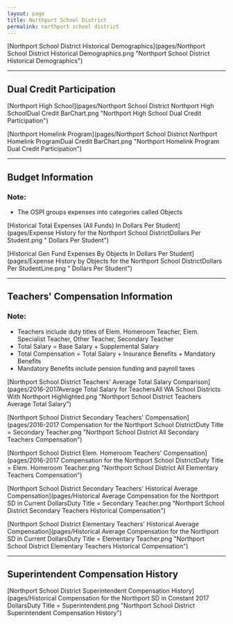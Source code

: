 ```yaml
---
layout: page
title: Northport School District
permalink: northport school district
---
```



[Northport School District Historical Demographics](pages/Northport School District Historical Demographics.png "Northport School District Historical Demographics")

___

## Dual Credit Participation

[Northport High School](pages/Northport School District Northport High SchoolDual Credit BarChart.png "Northport High School Dual Credit Participation")

[Northport Homelink Program](pages/Northport School District Northport Homelink ProgramDual Credit BarChart.png "Northport Homelink Program Dual Credit Participation")


___

## Budget Information
### Note:
- The OSPI groups expenses into categories called Objects

[Historical Total Expenses (All Funds) In Dollars Per Student](pages/Expense History for the Northport School DistrictDollars Per Student.png " Dollars Per Student")

[Historical Gen Fund Expenses By Objects In Dollars Per Student](pages/Expense History by Objects for the Northport School DistrictDollars Per StudentLine.png " Dollars Per Student")


___

## Teachers' Compensation Information
### Note:
- Teachers include duty titles of Elem. Homeroom Teacher, Elem. Specialist Teacher, Other Teacher, Secondary Teacher
- Total Salary = Base Salary + Supplemental Salary
- Total Compensation = Total Salary + Insurance Benefits + Mandatory Benefits
- Mandatory Benefits include pension funding and payroll taxes

[Northport School District Teachers' Average Total Salary Comparison](pages/2016-2017Average Total Salary for TeachersAll WA School Districts With Northport Highlighted.png "Northport School District Teachers Average Total Salary")

[Northport School District Secondary Teachers' Compensation](pages/2016-2017 Compensation for the Northport School DistrictDuty Title = Secondary Teacher.png "Northport School District All Secondary Teachers Compensation")

[Northport School District Elem. Homeroom Teachers' Compensation](pages/2016-2017 Compensation for the Northport School DistrictDuty Title = Elem. Homeroom Teacher.png "Northport School District All Elementary Teachers Compensation")

[Northport School District Secondary Teachers' Historical Average Compensation](pages/Historical Average Compensation for the Northport SD in Current DollarsDuty Title = Secondary Teacher.png "Northport School District Secondary Teachers Historical Compensation")

[Northport School District Elementary Teachers' Historical Average Compensation](pages/Historical Average Compensation for the Northport SD in Current DollarsDuty Title = Elementary Teacher.png "Northport School District Elementary Teachers Historical Compensation")


___

## Superintendent Compensation History

[Northport School District Superintendent Compensation History](pages/Historical Compensation for the Northport SD in Constant 2017 DollarsDuty Title = Superintendent.png "Northport School District Superintendent Compensation History")

